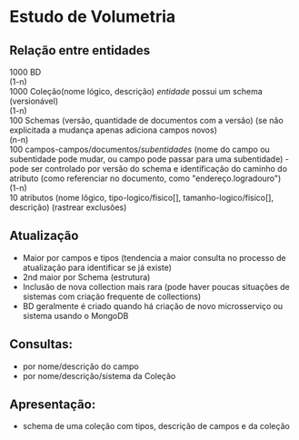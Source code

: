 # Estudo de Volumetria 

## Relação entre entidades

1000 BD  
(1-n)  
1000 Coleção(nome lógico, descrição) *entidade* possui um schema (versionável)  
(1-n)  
100 Schemas (versão, quantidade de documentos com a versão) (se não explicitada a mudança apenas adiciona campos novos)  
(n-n)   
100 campos-campos/documentos/*subentidades* (nome do campo ou subentidade pode mudar, ou campo pode passar para uma subentidade) - pode ser controlado por versão do schema e identificação do caminho do atributo (como referenciar no documento, como "endereço.logradouro")  
(1-n)  
10 atributos (nome lõgico, tipo-logico/fisico[], tamanho-logico/fisico[], descrição) (rastrear exclusões)  

## Atualização
- Maior por campos e tipos (tendencia a maior consulta no processo de atualização para identificar se já existe)
- 2nd maior por Schema (estrutura)
- Inclusão de nova collection mais rara (pode haver poucas situações de sistemas com criação frequente de collections)
- BD geralmente é criado quando há criação de novo microsserviço ou sistema usando o MongoDB

## Consultas:
- por nome/descrição do campo
- por nome/descrição/sistema da Coleção

## Apresentação:
- schema de uma coleção com tipos, descrição de campos e da coleção 
